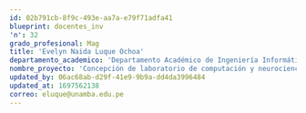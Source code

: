 ```yaml
---
id: 02b791cb-8f9c-493e-aa7a-e79f71adfa41
blueprint: docentes_inv
'n': 32
grado_profesional: Mag
title: 'Evelyn Naida Luque Ochoa'
departamento_academico: 'Departamento Académico de Ingeniería Informática y Sistemas'
nombre_proyecto: 'Concepción de laboratorio de computación y neurociencia cognitiva: electroencefalograma (EEG)'
updated_by: 06ac68ab-d29f-41e9-9b9a-dd4da3996484
updated_at: 1697562138
correo: eluque@unamba.edu.pe
---
```

